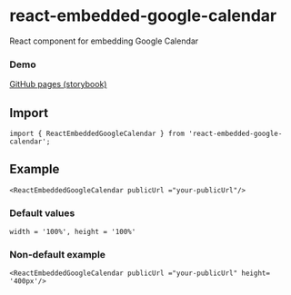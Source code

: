 # react-embedded-google-calendar
React component for embedding Google Calendar
<br>

### Demo
[GitHub pages (storybook)](https://turrandott.github.io/react-embedded-google-calendar/)


## Import
`import { ReactEmbeddedGoogleCalendar } from 'react-embedded-google-calendar';`

## Example
`
    <ReactEmbeddedGoogleCalendar publicUrl ="your-publicUrl"/>
`

### Default values
`
width = '100%',
height = '100%'
`

### Non-default example
`
    <ReactEmbeddedGoogleCalendar publicUrl ="your-publicUrl" height= '400px'/>
`